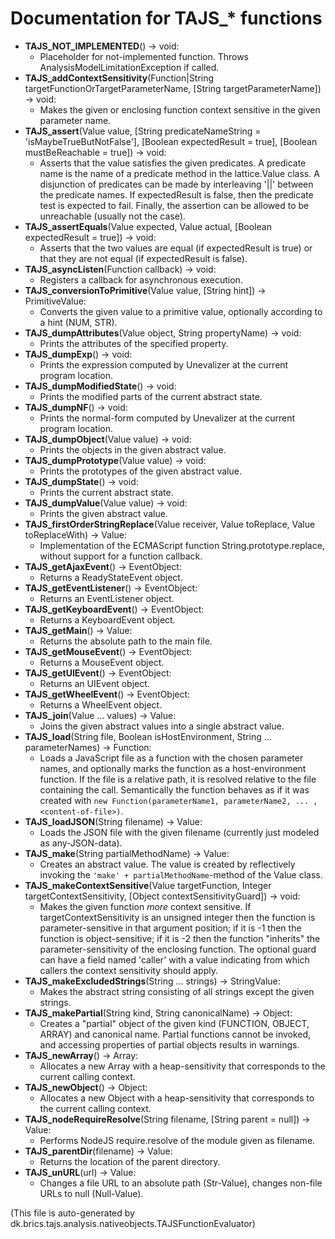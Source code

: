 # Documentation for TAJS_* functions

- **TAJS_NOT_IMPLEMENTED**() -> void:
    - Placeholder for not-implemented function. Throws AnalysisModelLimitationException if called.
- **TAJS_addContextSensitivity**(Function|String targetFunctionOrTargetParameterName, [String targetParameterName]) -> void:
    - Makes the given or enclosing function context sensitive in the given parameter name.
- **TAJS_assert**(Value value, [String predicateNameString = 'isMaybeTrueButNotFalse'], [Boolean expectedResult = true], [Boolean mustBeReachable = true]) -> void:
    - Asserts that the value satisfies the given predicates. A predicate name is the name of a predicate method in the lattice.Value class. A disjunction of predicates can be made by interleaving '||' between the predicate names. If expectedResult is false, then the predicate test is expected to fail. Finally, the assertion can be allowed to be unreachable (usually not the case).
- **TAJS_assertEquals**(Value expected, Value actual, [Boolean expectedResult = true]) -> void:
    - Asserts that the two values are equal (if expectedResult is true) or that they are not equal (if expectedResult is false).
- **TAJS_asyncListen**(Function callback) -> void:
    - Registers a callback for asynchronous execution.
- **TAJS_conversionToPrimitive**(Value value, [String hint]) -> PrimitiveValue:
    - Converts the given value to a primitive value, optionally according to a hint (NUM, STR).
- **TAJS_dumpAttributes**(Value object, String propertyName) -> void:
    - Prints the attributes of the specified property.
- **TAJS_dumpExp**() -> void:
    - Prints the expression computed by Unevalizer at the current program location.
- **TAJS_dumpModifiedState**() -> void:
    - Prints the modified parts of the current abstract state.
- **TAJS_dumpNF**() -> void:
    - Prints the normal-form computed by Unevalizer at the current program location.
- **TAJS_dumpObject**(Value value) -> void:
    - Prints the objects in the given abstract value.
- **TAJS_dumpPrototype**(Value value) -> void:
    - Prints the prototypes of the given abstract value.
- **TAJS_dumpState**() -> void:
    - Prints the current abstract state.
- **TAJS_dumpValue**(Value value) -> void:
    - Prints the given abstract value.
- **TAJS_firstOrderStringReplace**(Value receiver, Value toReplace, Value toReplaceWith) -> Value:
    - Implementation of the ECMAScript function String.prototype.replace, without support for a function callback.
- **TAJS_getAjaxEvent**() -> EventObject:
    - Returns a ReadyStateEvent object.
- **TAJS_getEventListener**() -> EventObject:
    - Returns an EventListener object.
- **TAJS_getKeyboardEvent**() -> EventObject:
    - Returns a KeyboardEvent object.
- **TAJS_getMain**() -> Value:
    - Returns the absolute path to the main file.
- **TAJS_getMouseEvent**() -> EventObject:
    - Returns a MouseEvent object.
- **TAJS_getUIEvent**() -> EventObject:
    - Returns an UIEvent object.
- **TAJS_getWheelEvent**() -> EventObject:
    - Returns a WheelEvent object.
- **TAJS_join**(Value ... values) -> Value:
    - Joins the given abstract values into a single abstract value.
- **TAJS_load**(String file, Boolean isHostEnvironment, String ... parameterNames) -> Function:
    - Loads a JavaScript file as a function with the chosen parameter names, and optionally marks the function as a host-environment function. If the file is a relative path, it is resolved relative to the file containing the call. Semantically the function behaves as if it was created with `new Function(parameterName1, parameterName2, ... , <content-of-file>)`.
- **TAJS_loadJSON**(String filename) -> Value:
    - Loads the JSON file with the given filename (currently just modeled as any-JSON-data).
- **TAJS_make**(String partialMethodName) -> Value:
    - Creates an abstract value. The value is created by reflectively invoking the `'make' + partialMethodName`-method of the Value class.
- **TAJS_makeContextSensitive**(Value targetFunction, Integer targetContextSensitivity, [Object contextSensitivityGuard]) -> void:
    - Makes the given function *more* context sensitive. If targetContextSensitivity is an unsigned integer then the function is parameter-sensitive in that argument position; if it is -1 then the function is object-sensitive; if it is -2 then the function "inherits" the parameter-sensitivity of the enclosing function. The optional guard can have a field named 'caller' with a value indicating from which callers the context sensitivity should apply.
- **TAJS_makeExcludedStrings**(String ... strings) -> StringValue:
    - Makes the abstract string consisting of all strings except the given strings.
- **TAJS_makePartial**(String kind, String canonicalName) -> Object:
    - Creates a "partial" object of the given kind (FUNCTION, OBJECT, ARRAY) and canonical name. Partial functions cannot be invoked, and accessing properties of partial objects results in warnings.
- **TAJS_newArray**() -> Array:
    - Allocates a new Array with a heap-sensitivity that corresponds to the current calling context.
- **TAJS_newObject**() -> Object:
    - Allocates a new Object with a heap-sensitivity that corresponds to the current calling context.
- **TAJS_nodeRequireResolve**(String filename, [String parent = null]) -> Value:
    - Performs NodeJS require.resolve of the module given as filename.
- **TAJS_parentDir**(filename) -> Value:
    - Returns the location of the parent directory.
- **TAJS_unURL**(url) -> Value:
    - Changes a file URL to an absolute path (Str-Value), changes non-file URLs to null (Null-Value).

(This file is auto-generated by dk.brics.tajs.analysis.nativeobjects.TAJSFunctionEvaluator)
